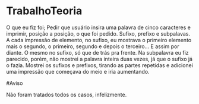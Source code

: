 # TrabalhoTeoria

O que eu fiz foi; Pedir que usuário insira uma palavra de cinco caracteres e imprimir, posição a posição, o que foi pedido. Sufixo, prefixo e subpalavas. A cada impressão de elemento, no sufixo, eu mostrava o primeiro elemento mais o segundo, o primeiro, segundo e depois o terceiro... E assim por diante. O mesmo no sufixo, só que de trás pra frente. Na subpalavra eu fiz parecido, porém, não mostrei a palavra inteira duas vezes, já que o sufixo já o fazia. Mostrei os sufixos e prefixos, tirando as partes repetidas e adicionei uma impressão que começava do meio e iria aumentando.

#Aviso

Não foram tratados todos os casos, infelizmente.
